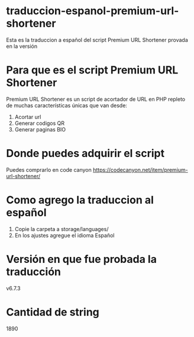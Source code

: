 # traduccion-espanol-premium-url-shortener
Esta es la traduccion a español del script Premium URL Shortener provada en la versión 

# Para que es el script Premium URL Shortener
Premium URL Shortener es un script de acortador de URL en PHP repleto de muchas características únicas que van desde:
1. Acortar url
2. Generar codigos QR
3. Generar paginas BIO

# Donde puedes adquirir el script
Puedes comprarlo en code canyon 
https://codecanyon.net/item/premium-url-shortener/

# Como agrego la traduccion al español
1. Copie la carpeta a storage/languages/
2. En los ajustes agregue el idioma Español

# Versión en que fue probada la traducción
v6.7.3

# Cantidad de string
1890
